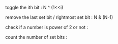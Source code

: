 toggle the ith bit : N ^ (1<<i)  <br>

remove the last set bit / rightmost set bit : N & (N-1) <br>

check if a number is power of 2 or not :  <br>

count the number of set bits : <br>
